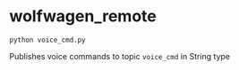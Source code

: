 # wolfwagen_remote

```
python voice_cmd.py
```

Publishes voice commands to topic `voice_cmd` in String type
